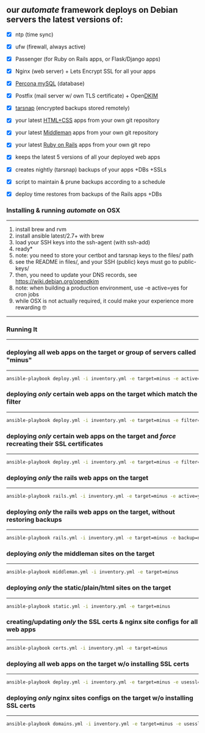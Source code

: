 ## our *automate* framework deploys on Debian servers the latest versions of:

- [x] ntp (time sync)
- [x] ufw (firewall, always active)
- [x] Passenger (for Ruby on Rails apps, or Flask/Django apps)
- [x] Nginx (web server) + Lets Encrypt SSL for all your apps
- [x] [Percona mySQL](https://www.percona.com/) (database)
- [x] Postfix (mail server w/ own TLS certificate) + Open[DKIM](https://en.wikipedia.org/wiki/DomainKeys_Identified_Mail)
- [x] [tarsnap](https://www.tarsnap.com/) (encrypted backups stored remotely)
- [x] your latest [HTML+CSS](https://www.lunch-roulette.org/) apps from your own git repository
- [x] your latest [Middleman](https://middlemanapp.com/) apps from your own git repository
- [x] your latest [Ruby on Rails](https://rubyonrails.org/) apps from your own git repo
- [x] keeps the latest 5 versions of all your deployed web apps
- [x] creates nightly (tarsnap) backups of your apps +DBs +SSLs
- [x] script to maintain & prune backups according to a schedule
- [x] deploy time restores from backups of the Rails apps +DBs


### Installing & running *automate* on OSX
---

1. install brew and rvm
2. install ansible latest/2.7+ with brew
3. load your SSH keys into the ssh-agent (with ssh-add)
4. ready*
5. note: you need to store your certbot and tarsnap keys to the files/ path
6. see the README in files/, and your SSH (public) keys must go to public-keys/
7. then, you need to update your DNS records, see https://wiki.debian.org/opendkim
8. note: when building a production environment, use -e active=yes for cron jobs
9. while OSX is not actually required, it could make your experience more rewarding 🤓

---


### Running It
---

### deploying all web apps on the target or group of servers called "minus"
---
```bash
ansible-playbook deploy.yml -i inventory.yml -e target=minus -e active=yes
```

### deploying *only* certain web apps on the target which match the filter
---
```bash
ansible-playbook deploy.yml -i inventory.yml -e target=minus -e filter=tacsi -e active=yes
```

### deploying *only* certain web apps on the target and *force* recreating their SSL certificates
---
```bash
ansible-playbook deploy.yml -i inventory.yml -e target=minus -e filter=tacsi -e active=yes -e certforce=yes
```

### deploying *only* the rails web apps on the target
---
```bash
ansible-playbook rails.yml -i inventory.yml -e target=minus -e active=yes
```

### deploying *only* the rails web apps on the target, without restoring backups
---
```bash
ansible-playbook rails.yml -i inventory.yml -e target=minus -e backup=no -e active=yes
```

### deploying *only* the middleman sites on the target
---
```bash
ansible-playbook middleman.yml -i inventory.yml -e target=minus
```

### deploying *only* the static/plain/html sites on the target
---
```bash
ansible-playbook static.yml -i inventory.yml -e target=minus
```

### creating/updating *only* the SSL certs & nginx site configs for all web apps
---
```bash
ansible-playbook certs.yml -i inventory.yml -e target=minus
```

### deploying all web apps on the target w/o installing SSL certs
---
```bash
ansible-playbook deploy.yml -i inventory.yml -e target=minus -e usessl=no
```

### deploying *only* nginx sites configs on the target w/o installing SSL certs
---
```bash
ansible-playbook domains.yml -i inventory.yml -e target=minus -e usessl=no
```
